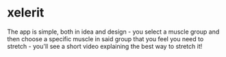 # xelerit

The app is simple, both in idea and design - you select a muscle group and then choose a specific muscle in said group that you feel you need to stretch - you'll see a short video explaining the best way to stretch it!

